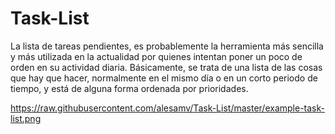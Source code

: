 # Task-List

La lista de tareas pendientes, es probablemente la herramienta más sencilla y más utilizada en la actualidad por quienes intentan poner un poco de orden en su actividad diaria. Básicamente, se trata de una lista de las cosas que hay que hacer, normalmente en el mismo día o en un corto periodo de tiempo, y está de alguna forma ordenada por prioridades.

https://raw.githubusercontent.com/alesamv/Task-List/master/example-task-list.png
